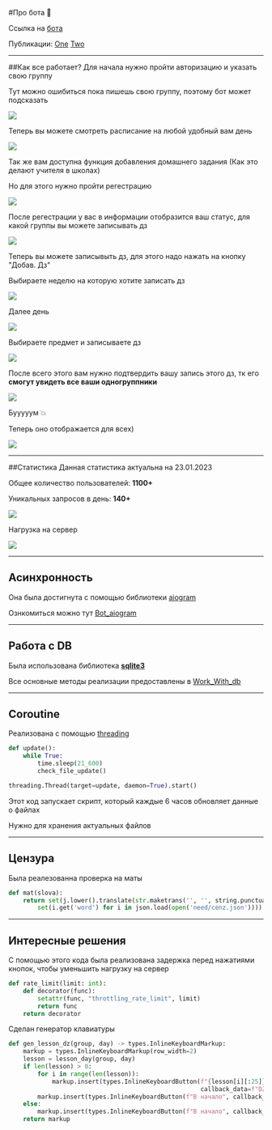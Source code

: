 [//]: # ([![Typing SVG]&#40;https://readme-typing-svg.herokuapp.com?color=%2336BCF7&lines=Computer+science+student&#41;]&#40;https://git.io/typing-svg&#41;)

[//]: # ()
[//]: # ([![KnlnKS's LeetCode stats]&#40;https://leetcode-stats-six.vercel.app/api?username=Xpom7&theme=dark&#41;]&#40;https://leetcode.com/Xpom7/&#41;)

#Про бота :cactus:

Ссылка на [бота](https://t.me/MAI_tabel_bot)

Публикации:
[One](https://vk.com/maevnik?w=wall-58942429_119383)
[Two](https://t.me/MAIuniversity/3262)
___
##Как все работает? 
Для начала нужно пройти авторизацию и указать свою группу

Тут можно ошибиться пока пишешь свою группу, поэтому бот может подсказать

![](photo/img(COPY).png)

Теперь вы можете смотреть расписание на любой удобный вам день

![](photo/img_1(COPY).png)

Так же вам доступна функция добавления домашнего задания (Как это делают учителя в школах)

Но для этого нужно пройти регестрацию

![](photo/img_2(COPY).png)

После регестрации у вас в информации отобразится ваш статус, для какой группы вы можете записывать дз

![](photo/img_3(COPY).png)

Теперь вы можете записывыть дз, для этого надо нажать на кнопку "Добав. Дз" 

Выбираете неделю на которую хотите записать дз

![](photo/img_4(COPY).png)

Далее день

![](photo/img_5(COPY).png)

Выбираете предмет и записываете дз

![](photo/img_6(COPY).png)

После всего этого вам нужно подтвердить вашу запись этого дз, тк его **смогут увидеть все ваши одногруппники**

![](photo/img_7(COPY).png)

Бууууум :boom:

Теперь оно отображается для всех)

![](photo/img_8(CPOY).png)
___

##Статистика
Данная статистика актуальна на 23.01.2023

Общее количество пользователей: **1100+**

Уникальных запросов в день: **140+**

![](photo/img_9(CPOY).png)

Нагрузка на сервер

![](photo/img_stats.png)
___
## Асинхронность
Она была достигнута с помощью библиотеки [aiogram](https://docs.aiogram.dev/en/latest/)

Ознкомиться можно тут [Bot_aiogram](Bot_aiogram.py)
___
## Работа с DB
Была использована библиотека [**sqlite3**](https://docs.python.org/3/library/sqlite3.html)

Все основные методы реализации предоставлены в [Work_With_db](Work_With_db.py)
___
## Coroutine
Реализована с помощью [threading](https://docs.python.org/3/library/threading.html)
```python
def update():
    while True:
        time.sleep(21_600)
        check_file_update()

threading.Thread(target=update, daemon=True).start()
```
Этот код запускает скрипт, который каждые 6 часов обновляет данные о файлах

Нужно для хранения актуальных файлов
___

## Цензура
Была реалезованна проверка на маты
```python
def mat(slova):
    return set(j.lower().translate(str.maketrans('', '', string.punctuation)) for j in slova.split()).intersection(
        set(i.get('word') for i in json.load(open('need/cenz.json')))) != set()
```
___
## Интересные решения

С помощью этого кода была реализована задержка перед нажатиями кнопок, чтобы уменьшить нагрузку на сервер
```python
def rate_limit(limit: int):
    def decorator(func):
        setattr(func, "throttling_rate_limit", limit)
        return func
    return decorator
```

Сделан генератор клавиатуры
```python
def gen_lesson_dz(group, day) -> types.InlineKeyboardMarkup:
    markup = types.InlineKeyboardMarkup(row_width=2)
    lesson = lesson_day(group, day)
    if len(lesson) > 0:
        for i in range(len(lesson)):
            markup.insert(types.InlineKeyboardButton(f"{lesson[i][:25]}...",
                                                     callback_data=f"DZ_lesson_{lesson[i][:25]}"))
        markup.insert(types.InlineKeyboardButton(f"В начало", callback_data=f"DZ_add"))
    else:
        markup.insert(types.InlineKeyboardButton(f"В начало", callback_data=f"DZ_add"))
    return markup
```
